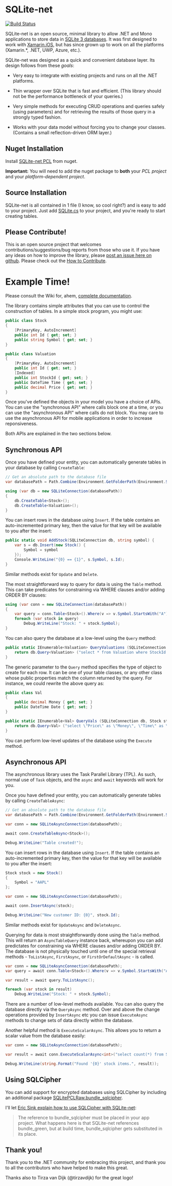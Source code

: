 
# SQLite-net

[![Build Status](https://www.bitrise.io/app/bf752c26c31aec6c.svg?token=puU-yHhMNdAwJUusm9swlA&branch=master)](https://www.bitrise.io/app/bf752c26c31aec6c)

SQLite-net is an open source, minimal library to allow .NET and Mono applications to store data in
[SQLite 3 databases](http://www.sqlite.org). It was first designed to work with [Xamarin.iOS](http://xamarin.com),
but has since grown up to work on all the platforms (Xamarin.*, .NET, UWP, Azure, etc.).

SQLite-net was designed as a quick and convenient database layer. Its design follows from these *goals*:

* Very easy to integrate with existing projects and runs on all the .NET platforms.
  
* Thin wrapper over SQLite that is fast and efficient. (This library should not be the performance bottleneck of your queries.)
  
* Very simple methods for executing CRUD operations and queries safely (using parameters) and for retrieving the results of those query in a strongly typed fashion.
  
* Works with your data model without forcing you to change your classes. (Contains a small reflection-driven ORM layer.)
  
## Nuget Installation

Install [SQLite-net PCL](https://www.nuget.org/packages/sqlite-net-pcl) from nuget.

**Important:** You will need to add the nuget package to **both** your *PCL project* and your *platform-dependent project*.

## Source Installation

SQLite-net is all contained in 1 file (I know, so cool right?) and is easy to add to your project. Just add [SQLite.cs](https://github.com/praeclarum/sqlite-net/blob/master/src/SQLite.cs) to your project, and you're ready to start creating tables. 

## Please Contribute!

This is an open source project that welcomes contributions/suggestions/bug reports from those who use it. If you have any ideas on how to improve the library, please [post an issue here on github](https://github.com/praeclarum/sqlite-net/issues). Please check out the [How to Contribute](https://github.com/praeclarum/sqlite-net/wiki/How-to-Contribute).


# Example Time!

Please consult the Wiki for, ahem, [complete documentation](https://github.com/praeclarum/sqlite-net/wiki).

The library contains simple attributes that you can use to control the construction of tables. In a simple stock program, you might use:

```csharp
public class Stock
{
	[PrimaryKey, AutoIncrement]
	public int Id { get; set; }
	public string Symbol { get; set; }
}

public class Valuation
{
	[PrimaryKey, AutoIncrement]
	public int Id { get; set; }
	[Indexed]
	public int StockId { get; set; }
	public DateTime Time { get; set; }
	public decimal Price { get; set; }
}
```

Once you've defined the objects in your model you have a choice of APIs. You can use the "synchronous API" where calls
block one at a time, or you can use the "asynchronous API" where calls do not block. You may care to use the asynchronous
API for mobile applications in order to increase reponsiveness.

Both APIs are explained in the two sections below.

## Synchronous API

Once you have defined your entity, you can automatically generate tables in your database by calling `CreateTable`:

```csharp
// Get an absolute path to the database file
var databasePath = Path.Combine(Environment.GetFolderPath(Environment.SpecialFolder.MyDocuments), "MyData.db");

using (var db = new SQLiteConnection(databasePath))
{
	db.CreateTable<Stock>();
	db.CreateTable<Valuation>();
}
```

You can insert rows in the database using `Insert`. If the table contains an auto-incremented primary key, then the value for that key will be available to you after the insert:

```csharp
public static void AddStock(SQLiteConnection db, string symbol) {
	var s = db.Insert(new Stock() {
		Symbol = symbol
	});
	Console.WriteLine("{0} == {1}", s.Symbol, s.Id);
}
```

Similar methods exist for `Update` and `Delete`.

The most straightforward way to query for data is using the `Table` method. This can take predicates for constraining via WHERE clauses and/or adding ORDER BY clauses:

```csharp
using (var conn = new SQLiteConnection(databasePath))
{
    var query = conn.Table<Stock>().Where(v => v.Symbol.StartsWith("A"));
    foreach (var stock in query)
    	Debug.WriteLine("Stock: " + stock.Symbol);
}
```

You can also query the database at a low-level using the `Query` method:

```csharp
public static IEnumerable<Valuation> QueryValuations (SQLiteConnection db, Stock stock) {
	return db.Query<Valuation> ("select * from Valuation where StockId = ?", stock.Id);
}
```

The generic parameter to the `Query` method specifies the type of object to create for each row. It can be one of your table classes, or any other class whose public properties match the column returned by the query. For instance, we could rewrite the above query as:

```csharp
public class Val
{
	public decimal Money { get; set; }
	public DateTime Date { get; set; }
}

public static IEnumerable<Val> QueryVals (SQLiteConnection db, Stock stock) {
	return db.Query<Val> ("select \"Price\" as \"Money\", \"Time\" as \"Date\" from Valuation where StockId = ?", stock.Id);
}
```

You can perform low-level updates of the database using the `Execute` method.

## Asynchronous API

The asynchronous library uses the Task Parallel Library (TPL). As such, normal use of `Task` objects, and the `async` and `await` keywords 
will work for you.

Once you have defined your entity, you can automatically generate tables by calling `CreateTableAsync`:

```csharp
// Get an absolute path to the database file
var databasePath = Path.Combine(Environment.GetFolderPath(Environment.SpecialFolder.MyDocuments), "MyData.db");

var conn = new SQLiteAsyncConnection(databasePath);

await conn.CreateTableAsync<Stock>();

Debug.WriteLine("Table created!");
```

You can insert rows in the database using `Insert`. If the table contains an auto-incremented primary key, then the value for that key will be available to you after the insert:

```csharp
Stock stock = new Stock()
{
	Symbol = "AAPL"
};

var conn = new SQLiteAsyncConnection(databasePath);

await conn.InsertAsync(stock);

Debug.WriteLine("New customer ID: {0}", stock.Id);
```

Similar methods exist for `UpdateAsync` and `DeleteAsync`.

Querying for data is most straightforwardly done using the `Table` method. This will return an `AsyncTableQuery` instance back, whereupon
you can add predictates for constraining via WHERE clauses and/or adding ORDER BY. The database is not physically touched until one of the special 
retrieval methods - `ToListAsync`, `FirstAsync`, or `FirstOrDefaultAsync` - is called.

```csharp
var conn = new SQLiteAsyncConnection(databasePath);
var query = await conn.Table<Stock>().Where(v => v.Symbol.StartsWith("A"));

var result = await query.ToListAsync();

foreach (var stock in result)
	Debug.WriteLine("Stock: " + stock.Symbol);
```

There are a number of low-level methods available. You can also query the database directly via the `QueryAsync` method. Over and above the change 
operations provided by `InsertAsync` etc you can issue `ExecuteAsync` methods to change sets of data directly within the database.

Another helpful method is `ExecuteScalarAsync`. This allows you to return a scalar value from the database easily:

```csharp
var conn = new SQLiteAsyncConnection(databasePath);

var result = await conn.ExecuteScalarAsync<int>("select count(*) from Stock");

Debug.WriteLine(string.Format("Found '{0}' stock items.", result));
```

## Using SQLCipher

You can add support for encrypted databases using SQLCipher by including an additional package [SQLitePCLRaw.bundle_sqlcipher](https://www.nuget.org/packages/SQLitePCLRaw.bundle_sqlcipher/).

I'll let [Eric Sink explain how to use SQLCipher with SQLite-net](https://github.com/ericsink/SQLitePCL.raw/wiki/How-to-use-SQLCipher-with-SQLite-net):

> The reference to bundle_sqlcipher must be placed in your app project.
> What happens here is that SQLite-net references bundle_green, but at build time, bundle_sqlcipher gets substituted in its place.

## Thank you!

Thank you to the .NET community for embracing this project, and thank you to all the contributors who have helped to make this great.

Thanks also to Tirza van Dijk (@tirzavdijk) for the great logo!

